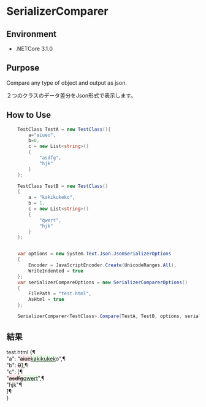 # SerializerComparer

## Environment
- .NETCore 3.1.0

## Purpose
Compare any type of object and output as json.

２つのクラスのデータ差分をJson形式で表示します。

## How to Use
``` C#
    TestClass TestA = new TestClass(){
        a="aiueo",
        b=0,
        c = new List<string>()
        {
            "asdfg",
            "hjk"
        }
    };

    TestClass TestB = new TestClass()
    {
        a = "kakikukeko",
        b = 1,
        c = new List<string>()
        {
            "qwert",
            "hjk"
        }
    };

``` 

``` C#

    var options = new System.Text.Json.JsonSerializerOptions
    {
        Encoder = JavaScriptEncoder.Create(UnicodeRanges.All),
        WriteIndented = true
    };
    var serializerCompareOptions = new SerializerComparerOptions()
    {
        FilePath = "test.html",
        AsHtml = true
    };

    SerializerComparer<TestClass>.Compare(TestA, TestB, options, serializerCompareOptions);

```
## 結果
test.html
<span>{&para;<br>  "a": "</span><del style="background:#ffe6e6;">aiue</del><ins style="background:#e6ffe6;">kakikukek</ins><span>o",&para;<br>  "b": </span><del style="background:#ffe6e6;">0</del><ins style="background:#e6ffe6;">1</ins><span>,&para;<br>  "c": [&para;<br>    "</span><del style="background:#ffe6e6;">asdfg</del><ins style="background:#e6ffe6;">qwert</ins><span>",&para;<br>    "hjk"&para;<br>  ]&para;<br>}</span>

